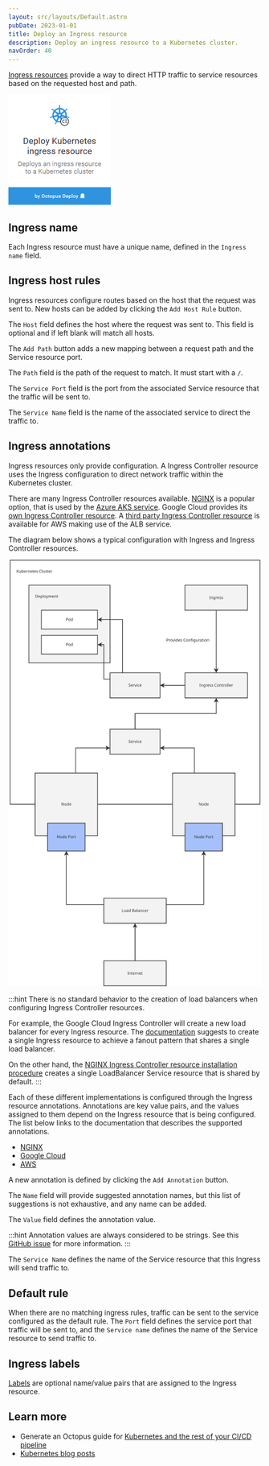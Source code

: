 ```yaml
---
layout: src/layouts/Default.astro
pubDate: 2023-01-01
title: Deploy an Ingress resource
description: Deploy an ingress resource to a Kubernetes cluster.
navOrder: 40
---
```


[Ingress resources](https://oc.to/KubernetesIngressResource) provide a way to direct HTTP traffic to service resources based on the requested host and path.

![Deploy ingress step](/docs/deployments/kubernetes/deploy-ingress/deploy-ingress-step.png "width=500")

## Ingress name

Each Ingress resource must have a unique name, defined in the `Ingress name` field.

## Ingress host rules

Ingress resources configure routes based on the host that the request was sent to. New hosts can be added by clicking the `Add Host Rule` button.

The `Host` field defines the host where the request was sent to. This field is optional and if left blank will match all hosts.

The `Add Path` button adds a new mapping between a request path and the Service resource port.

The `Path` field is the path of the request to match. It must start with a `/`.

The `Service Port` field is the port from the associated Service resource that the traffic will be sent to.

The `Service Name` field is the name of the associated service to direct the traffic to.

## Ingress annotations

Ingress resources only provide configuration. A Ingress Controller resource uses the Ingress configuration to direct network traffic within the Kubernetes cluster.

There are many Ingress Controller resources available. [NGINX](https://oc.to/NginxIngressController) is a popular option, that is used by the [Azure AKS service](https://oc.to/AzureIngressController). Google Cloud provides its [own Ingress Controller resource](https://oc.to/GoogleCloudIngressController). A [third party Ingress Controller resource](https://oc.to/AwsIngressController) is available for AWS making use of the ALB service.

The diagram below shows a typical configuration with Ingress and Ingress Controller resources.

![Ingress](/docs/deployments/kubernetes/ingress.svg "width=500")

:::hint
There is no standard behavior to the creation of load balancers when configuring Ingress Controller resources.

For example, the Google Cloud Ingress Controller will create a new load balancer for every Ingress resource. The [documentation](https://oc.to/GoogleCloudIngressFanOut) suggests to create a single Ingress resource to achieve a fanout pattern that shares a single load balancer.

On the other hand, the [NGINX Ingress Controller resource installation procedure](https://oc.to/NginxIngressControllerDocs) creates a single LoadBalancer Service resource that is shared by default.
:::

Each of these different implementations is configured through the Ingress resource annotations. Annotations are key value pairs, and the values assigned to them depend on the Ingress resource that is being configured. The list below links to the documentation that describes the supported annotations.

* [NGINX](https://oc.to/NginxIngressControllerAnnotations)
* [Google Cloud](https://oc.to/GoogleCloudIngressControllerGithub)
* [AWS](https://oc.to/AwsAlbAnnotations)

A new annotation is defined by clicking the `Add Annotation` button.

The `Name` field will provide suggested annotation names, but this list of suggestions is not exhaustive, and any name can be added.

The `Value` field defines the annotation value.

:::hint
Annotation values are always considered to be strings. See this [GitHub issue](https://oc.to/KubernetesAnnotationStringsIssue) for more information.
:::

The `Service Name` defines the name of the Service resource that this Ingress will send traffic to.

## Default rule

When there are no matching ingress rules, traffic can be sent to the service configured as the default rule. The `Port` field defines the service port that traffic will be sent to, and the `Service name` defines the name of the Service resource to send traffic to.

## Ingress labels

[Labels](https://oc.to/KubernetesLabels) are optional name/value pairs that are assigned to the Ingress resource.

## Learn more

- Generate an Octopus guide for [Kubernetes and the rest of your CI/CD pipeline](https://octopus.com/docs/guides?destination=Kubernetes)
- [Kubernetes blog posts](https://octopus.com/blog/tag/kubernetes)